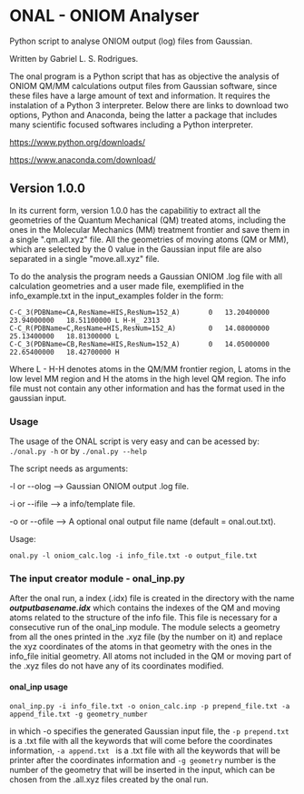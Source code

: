 # ONAL - ONIOM Analyser
Python script to analyse ONIOM output (log) files from Gaussian.

Written by Gabriel L. S. Rodrigues.


The onal program is a Python script that has as objective the analysis of ONIOM QM/MM calculations output files from Gaussian software, since these files have a large amount of text and information. It requires the instalation of a Python 3 interpreter. Below there are
links to download two options, Python and Anaconda, being the latter a package that includes many scientific focused softwares including a Python interpreter.

https://www.python.org/downloads/

https://www.anaconda.com/download/

## Version 1.0.0
In its current form, version 1.0.0 has the capabilitiy to extract all the geometries of the Quantum Mechanical (QM) treated atoms, including the ones in the Molecular Mechanics (MM) treatment frontier and save them in a single ".qm.all.xyz" file. All the geometries of moving atoms (QM or MM), which are selected by the 0 value in the Gaussian input file are also separated in a single "move.all.xyz" file.

To do the analysis the program needs a Gaussian ONIOM .log file with all calculation geometries and a user made file, exemplified in the info_example.txt in the input_examples folder in the form:
 ```
 C-C_3(PDBName=CA,ResName=HIS,ResNum=152_A)       0   13.20400000   23.94000000   18.51100000 L H-H_ 2313
 C-C_R(PDBName=C,ResName=HIS,ResNum=152_A)        0   14.08000000   25.13400000   18.81300000 L
 C-C_3(PDBName=CB,ResName=HIS,ResNum=152_A)       0   14.05000000   22.65400000   18.42700000 H
 ``` 
 Where L - H-H denotes atoms in the QM/MM frontier region, L atoms in the low level MM region and H the atoms in the high level QM region.
 The info file must not contain any other information and has the format used in the gaussian input.
 
 ### Usage
 
 The usage of the ONAL script is very easy and can be acessed by:
 ``` ./onal.py -h ``` or by ``` ./onal.py --help  ```
 
 The script needs as arguments:
 
 -l or --olog --> Gaussian ONIOM output .log file.
 
 -i or --ifile --> a info/template file.
 
 -o or --ofile --> A optional onal output file name (default = onal.out.txt).
 
 Usage:
 
  ``` onal.py -l oniom_calc.log -i info_file.txt -o output_file.txt ```
  
  ### The input creator module - onal_inp.py
  
  After the onal run, a index (.idx) file is created in the directory with the name **_outputbasename.idx_** which contains the indexes
  of the QM and moving atoms related to the structure of the info file. This file is necessary for a consecutive run of the onal_inp       module. The module selects a geometry from all the ones printed in the .xyz file (by the number on it) and replace the xyz coordinates of the atoms in that geometry with the ones in the info_file initial geometry. All atoms not included in the QM or moving part of the .xyz files do not have any of its coordinates modified.
  
  #### onal_inp usage
  
  ``` onal_inp.py -i info_file.txt -o onion_calc.inp -p prepend_file.txt -a append_file.txt -g geometry_number ```
  
  in which -o specifies the generated Gaussian input file, the  ```-p prepend.txt ``` is a .txt file with all the keywords that will come before the coordinates information, ```-a append.txt ``` is a .txt file with all the keywords that will be printer after the coordinates information and ```-g geometry``` number is the number of the geometry that will be inserted in the input, which can be chosen from the .all.xyz files created by the onal run. 
